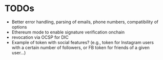 # TODOs
* Better error handling, parsing of emails, phone numbers, compatibility of options
* Ethereum mode to enable signature verification onchain
* revocation via OCSP for DIC
* Example of token with social features? (e.g., token for Instagram users with a certain number of followers, or FB token for friends of a given user...)
